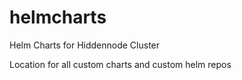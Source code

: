 # helmcharts
Helm Charts for Hiddennode Cluster

Location for all custom charts and custom helm repos
